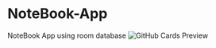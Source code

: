 # NoteBook-App
NoteBook App using room database
![GitHub Cards Preview](https://github.com/JahidHasanCO/Fliq.-The-Movie-DB/blob/master/ART/cover%20dark.png)
